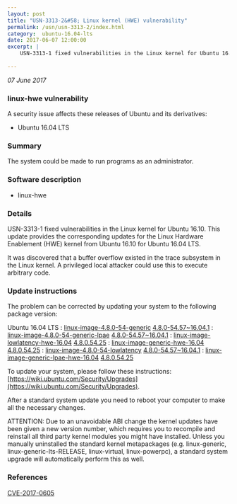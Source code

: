 ```yaml
---
layout: post
title: "USN-3313-2&#58; Linux kernel (HWE) vulnerability"
permalink: /usn/usn-3313-2/index.html
category:  ubuntu-16.04-lts
date: 2017-06-07 12:00:00
excerpt: |
    USN-3313-1 fixed vulnerabilities in the Linux kernel for Ubuntu 16.10. This update provides the corresponding updates for the Linux Hardware Enablement (HWE) kernel from Ubuntu 16.10 for Ubuntu 16.04 LTS.
    
--- 
```

 
 

*07 June 2017*

### linux-hwe vulnerability

A security issue affects these releases of Ubuntu and its derivatives:

* Ubuntu 16.04 LTS

### Summary

The system could be made to run programs as an administrator. 

### Software description

* linux-hwe 

### Details

USN-3313-1 fixed vulnerabilities in the Linux kernel for Ubuntu 16.10. This update provides the corresponding updates for the Linux Hardware Enablement (HWE) kernel from Ubuntu 16.10 for Ubuntu 16.04 LTS.

It was discovered that a buffer overflow existed in the trace subsystem in the Linux kernel. A privileged local attacker could use this to execute arbitrary code. 

### Update instructions

The problem can be corrected by updating your system to the following package version:

Ubuntu 16.04 LTS
 : [linux-image-4.8.0-54-generic](https://launchpad.net/ubuntu/+source/linux-hwe) <span> [4.8.0-54.57~16.04.1](https://launchpad.net/ubuntu/+source/linux-hwe/4.8.0-54.57~16.04.1) </span> 
 : [linux-image-4.8.0-54-generic-lpae](https://launchpad.net/ubuntu/+source/linux-hwe) <span> [4.8.0-54.57~16.04.1](https://launchpad.net/ubuntu/+source/linux-hwe/4.8.0-54.57~16.04.1) </span> 
 : [linux-image-lowlatency-hwe-16.04](https://launchpad.net/ubuntu/+source/linux-hwe) <span> [4.8.0.54.25](https://launchpad.net/ubuntu/+source/linux-hwe/4.8.0-54.57~16.04.1) </span> 
 : [linux-image-generic-hwe-16.04](https://launchpad.net/ubuntu/+source/linux-hwe) <span> [4.8.0.54.25](https://launchpad.net/ubuntu/+source/linux-hwe/4.8.0-54.57~16.04.1) </span> 
 : [linux-image-4.8.0-54-lowlatency](https://launchpad.net/ubuntu/+source/linux-hwe) <span> [4.8.0-54.57~16.04.1](https://launchpad.net/ubuntu/+source/linux-hwe/4.8.0-54.57~16.04.1) </span> 
 : [linux-image-generic-lpae-hwe-16.04](https://launchpad.net/ubuntu/+source/linux-hwe) <span> [4.8.0.54.25](https://launchpad.net/ubuntu/+source/linux-hwe/4.8.0-54.57~16.04.1) </span> 

To update your system, please follow these instructions: [https://wiki.ubuntu.com/Security/Upgrades](https://wiki.ubuntu.com/Security/Upgrades).

After a standard system update you need to reboot your computer to make all the necessary changes.

ATTENTION: Due to an unavoidable ABI change the kernel updates have been given a new version number, which requires you to recompile and reinstall all third party kernel modules you might have installed. Unless you manually uninstalled the standard kernel metapackages (e.g. linux-generic, linux-generic-lts-RELEASE, linux-virtual, linux-powerpc), a standard system upgrade will automatically perform this as well. 

### References

 
 [CVE-2017-0605](http://people.ubuntu.com/~ubuntu-security/cve/CVE-2017-0605)
 

